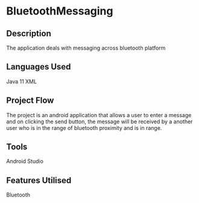 # BluetoothMessaging
## Description
The application deals with messaging across bluetooth platform 

## Languages Used
Java 11
XML

## Project Flow
The project is an android application that allows a user to enter a message and on clicking the send button, the message will be received by a
another user who is in the range of bluetooth proximity and is in range.

## Tools
Android Studio

## Features Utilised
Bluetooth





